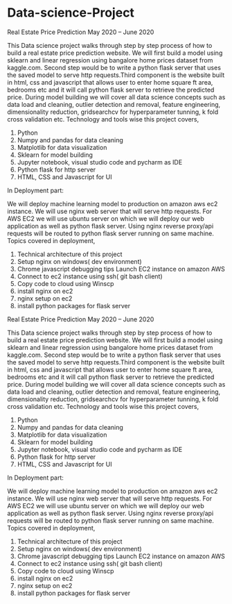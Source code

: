 # Data-science-Project


Real Estate Price Prediction
May 2020 – June 2020

This Data science project walks through step by step process of how to build a real estate price prediction website. We will first build a model using sklearn and linear regression using bangalore home prices dataset from kaggle.com. Second step would be to write a python flask server that uses the saved model to serve http requests.Third component is the website built in html, css and javascript that allows user to enter home square ft area, bedrooms etc and it will call python flask server to retrieve the predicted price. During model building we will cover all data science concepts such as data load and cleaning, outlier detection and removal, feature engineering, dimensionality reduction, gridsearchcv for hyperparameter tunning, k fold cross validation etc. Technology and tools wise this project covers,

1) Python
2) Numpy and pandas for data cleaning
3) Matplotlib for data visualization
4) Sklearn for model building
5) Jupyter notebook, visual studio code and pycharm as IDE
6) Python flask for http server
7) HTML, CSS and Javascript for UI

In Deployment part:

We will deploy machine learning model to production on amazon aws ec2 instance. We will use nginx web server that will serve http requests. For AWS EC2 we will use ubuntu server on which we will deploy our web application as well as python flask server. Using nginx reverse proxy/api requests will be routed to python flask server running on same machine.
Topics covered in deployment,

1) Technical architecture of this project
2) Setup nginx on windows( dev environment)
3) Chrome javascript debugging tips
Launch EC2 instance on amazon AWS
4) Connect to ec2 instance using ssh( git bash client)
5) Copy code to cloud using Winscp
6) install nginx on ec2
7) nginx setup on ec2
8) install python packages for flask server



Real Estate Price Prediction
May 2020 – June 2020

This Data science project walks through step by step process of how to build a real estate price prediction website. We will first build a model using sklearn and linear regression using bangalore home prices dataset from kaggle.com. Second step would be to write a python flask server that uses the saved model to serve http requests.Third component is the website built in html, css and javascript that allows user to enter home square ft area, bedrooms etc and it will call python flask server to retrieve the predicted price. During model building we will cover all data science concepts such as data load and cleaning, outlier detection and removal, feature engineering, dimensionality reduction, gridsearchcv for hyperparameter tunning, k fold cross validation etc. Technology and tools wise this project covers,

1) Python
2) Numpy and pandas for data cleaning
3) Matplotlib for data visualization
4) Sklearn for model building
5) Jupyter notebook, visual studio code and pycharm as IDE
6) Python flask for http server
7) HTML, CSS and Javascript for UI

In Deployment part:

We will deploy machine learning model to production on amazon aws ec2 instance. We will use nginx web server that will serve http requests. For AWS EC2 we will use ubuntu server on which we will deploy our web application as well as python flask server. Using nginx reverse proxy/api requests will be routed to python flask server running on same machine.
Topics covered in deployment,

1) Technical architecture of this project
2) Setup nginx on windows( dev environment)
3) Chrome javascript debugging tips
Launch EC2 instance on amazon AWS
4) Connect to ec2 instance using ssh( git bash client)
5) Copy code to cloud using Winscp
6) install nginx on ec2
7) nginx setup on ec2
8) install python packages for flask server

